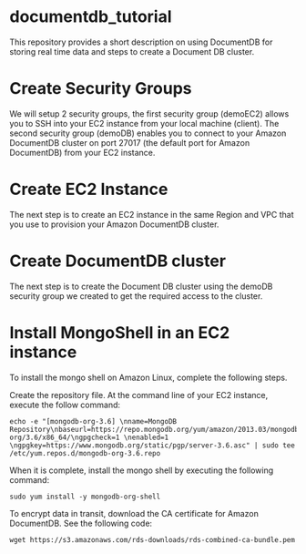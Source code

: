 # documentdb_tutorial
This repository provides a short description on using DocumentDB for storing real time data and steps to create a Document DB cluster.

# Create Security Groups

We will setup 2 security groups, the first security group (demoEC2) allows you to SSH into your EC2 instance from your local machine (client). The second security group (demoDB) enables you to connect to your Amazon DocumentDB cluster on port 27017 (the default port for Amazon DocumentDB) from your EC2 instance. 

# Create EC2 Instance

The next step is to create an EC2 instance in the same Region and VPC that you use to provision your Amazon DocumentDB cluster.

# Create DocumentDB cluster

The next step is to create the Document DB cluster using the demoDB security group we created to get the required access to the cluster. 


# Install MongoShell in an EC2 instance

To install the mongo shell on Amazon Linux, complete the following steps.

Create the repository file. At the command line of your EC2 instance, execute the follow command:

```
echo -e "[mongodb-org-3.6] \nname=MongoDB Repository\nbaseurl=https://repo.mongodb.org/yum/amazon/2013.03/mongodb-org/3.6/x86_64/\ngpgcheck=1 \nenabled=1 \ngpgkey=https://www.mongodb.org/static/pgp/server-3.6.asc" | sudo tee /etc/yum.repos.d/mongodb-org-3.6.repo 
```

When it is complete, install the mongo shell by executing the following command:

```
sudo yum install -y mongodb-org-shell
```

To encrypt data in transit, download the CA certificate for Amazon DocumentDB. See the following code:

```
wget https://s3.amazonaws.com/rds-downloads/rds-combined-ca-bundle.pem
```
